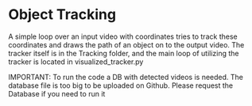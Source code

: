# Object Tracking

A simple loop over an input video with coordinates tries to track
these coordinates and draws the path of an object on to the output
video. The tracker itself is in the Tracking folder, and the main loop
of utilizing the tracker is located in visualized_tracker.py

IMPORTANT:
To run the code a DB with detected videos is needed. The database file is too big to be uploaded on Github. Please request the Database if you need to run it
